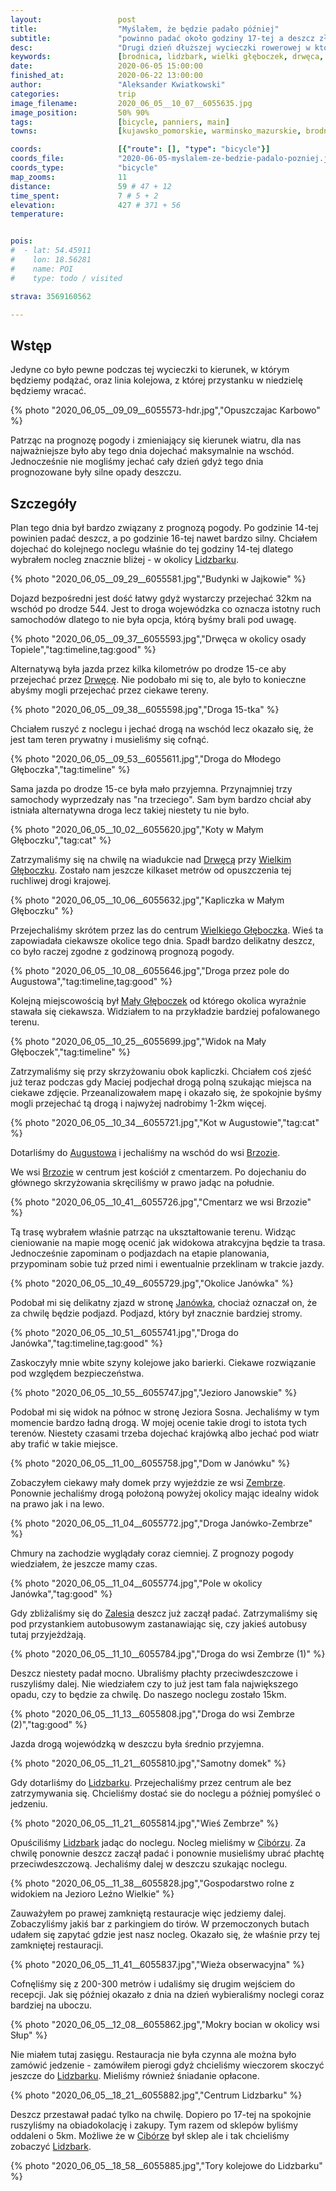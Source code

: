 ```yaml
---
layout:                 post
title:                  "Myślałem, że będzie padało później"
subtitle:               "powinno padać około godziny 17-tej a deszcz złapał nas na trasie około 14-tej"
desc:                   "Drugi dzień dłuższej wycieczki rowerowej w którym musieliśmy dojechać maksymalnie na wschód aby następnego dnia skorzystać z wiatru i kierować się na północ. Dużym problemem były zapowiadane silne opady deszczu."
keywords:               [brodnica, lidzbark, wielki głęboczek, drwęca, zembrze, pochmurno]
date:                   2020-06-05 15:00:00
finished_at:            2020-06-22 13:00:00
author:                 "Aleksander Kwiatkowski"
categories:             trip
image_filename:         2020_06_05__10_07__6055635.jpg
image_position:         50% 90%
tags:                   [bicycle, panniers, main]
towns:                  [kujawsko_pomorskie, warminsko_mazurskie, brodnica, brzozie, lidzbark]

coords:                 [{"route": [], "type": "bicycle"}]
coords_file:            "2020-06-05-myslalem-ze-bedzie-padalo-pozniej.json"
coords_type:            "bicycle"
map_zooms:              11
distance:               59 # 47 + 12
time_spent:             7 # 5 + 2
elevation:              427 # 371 + 56
temperature:


pois:
#  - lat: 54.45911
#    lon: 18.56281
#    name: POI
#    type: todo / visited

strava: 3569160562

---
```


[wiki-lidzbark]: https://pl.wikipedia.org/wiki/Lidzbark
[wiki-drweca]: https://pl.wikipedia.org/wiki/Drw%C4%99ca
[wiki-wielki-gleboczek]: https://pl.wikipedia.org/wiki/Wielki_G%C5%82%C4%99boczek
[wiki-maly-gleboczek]: https://pl.wikipedia.org/wiki/Ma%C5%82y_G%C5%82%C4%99boczek
[wiki-augustowo]: https://pl.wikipedia.org/wiki/Augustowo_(powiat_brodnicki)
[wiki-brzozie]: https://pl.wikipedia.org/wiki/Brzozie_(powiat_brodnicki)
[wiki-janowko]: https://pl.wikipedia.org/wiki/Jan%C3%B3wko_(wojew%C3%B3dztwo_kujawsko-pomorskie)
[wiki-zembrze]: https://pl.wikipedia.org/wiki/Zembrze
[wiki-zalesie]: https://pl.wikipedia.org/wiki/Zalesie_(gmina_Lidzbark)
[wiki-ciborz]: https://pl.wikipedia.org/wiki/Cib%C3%B3rz_(wie%C5%9B_w_wojew%C3%B3dztwie_warmi%C5%84sko-mazurskim)
[wiki-pojezierze]: https://pl.wikipedia.org/wiki/Pojezierze_Che%C5%82mi%C5%84sko-Dobrzy%C5%84skie

## Wstęp

Jedyne co było pewne podczas tej wycieczki to kierunek,
w którym będziemy podążać, oraz linia kolejowa,
z której przystanku w niedzielę będziemy wracać.

{% photo "2020_06_05__09_09__6055573-hdr.jpg","Opuszczajac Karbowo" %}

Patrząc na prognozę pogody i zmieniający się kierunek wiatru, dla nas najważniejsze było
aby tego dnia dojechać maksymalnie na wschód. Jednocześnie nie mogliśmy jechać cały
dzień gdyż tego dnia prognozowane były silne opady deszczu.

## Szczegóły

Plan tego dnia był bardzo związany z prognozą pogody. Po godzinie 14-tej
powinien padać deszcz, a po godzinie 16-tej nawet bardzo silny.
Chciałem dojechać do kolejnego noclegu właśnie do tej godziny 14-tej
dlatego wybrałem nocleg znacznie bliżej - w okolicy [Lidzbarku][wiki-lidzbark].

{% photo "2020_06_05__09_29__6055581.jpg","Budynki w Jajkowie" %}

Dojazd bezpośredni jest dość łatwy gdyż wystarczy przejechać 32km na wschód
po drodze 544. Jest to droga wojewódzka co oznacza istotny ruch samochodów
dlatego to nie była opcja, którą byśmy brali pod uwagę.

{% photo "2020_06_05__09_37__6055593.jpg","Drwęca w okolicy osady Topiele","tag:timeline,tag:good" %}

Alternatywą była jazda przez kilka kilometrów po drodze 15-ce aby przejechać
przez [Drwęcę][wiki-drweca]. Nie podobało mi się to, ale było to konieczne abyśmy
mogli przejechać przez ciekawe tereny.

{% photo "2020_06_05__09_38__6055598.jpg","Droga 15-tka" %}

Chciałem ruszyć z noclegu i jechać drogą na wschód lecz okazało się, że jest tam
teren prywatny i musieliśmy się cofnąć.

{% photo "2020_06_05__09_53__6055611.jpg","Droga do Młodego Głęboczka","tag:timeline" %}

Sama jazda po drodze 15-ce była mało przyjemna. Przynajmniej trzy samochody
wyprzedzały nas "na trzeciego". Sam bym bardzo chciał aby istniała alternatywna
droga lecz takiej niestety tu nie było.

{% photo "2020_06_05__10_02__6055620.jpg","Koty w Małym Głęboczku","tag:cat" %}

Zatrzymaliśmy się na chwilę na wiadukcie nad [Drwęcą][wiki-drweca] przy
[Wielkim Głęboczku][wiki-wielki-gleboczek]. Zostało nam jeszcze
kilkaset metrów od opuszczenia tej ruchliwej drogi krajowej.

{% photo "2020_06_05__10_06__6055632.jpg","Kapliczka w Małym Głęboczku" %}

Przejechaliśmy skrótem przez las do centrum [Wielkiego Głęboczka][wiki-wielki-gleboczek].
Wieś ta zapowiadała ciekawsze okolice tego dnia. Spadł bardzo delikatny
deszcz, co było raczej zgodne z godzinową prognozą pogody.

{% photo "2020_06_05__10_08__6055646.jpg","Droga przez pole do Augustowa","tag:timeline,tag:good" %}

Kolejną miejscowością był [Mały Głęboczek][wiki-maly-gleboczek] od którego okolica
wyraźnie stawała się ciekawsza. Widziałem to na przykładzie bardziej pofalowanego
terenu.

{% photo "2020_06_05__10_25__6055699.jpg","Widok na Mały Głęboczek","tag:timeline" %}

Zatrzymaliśmy się przy skrzyżowaniu obok kapliczki. Chciałem coś zjeść już teraz
podczas gdy Maciej podjechał drogą polną szukając miejsca na ciekawe zdjęcie.
Przeanalizowałem mapę i okazało się, że spokojnie byśmy mogli przejechać
tą drogą i najwyżej nadrobimy 1-2km więcej.

{% photo "2020_06_05__10_34__6055721.jpg","Kot w Augustowie","tag:cat" %}

Dotarliśmy do [Augustowa][wiki-augustowo] i jechaliśmy na wschód do wsi [Brzozie][wiki-brzozie].

We wsi [Brzozie][wiki-brzozie] w centrum jest kościół z cmentarzem. Po dojechaniu do
głównego skrzyżowania skręciliśmy w prawo jadąc na południe.

{% photo "2020_06_05__10_41__6055726.jpg","Cmentarz we wsi Brzozie" %}

Tą trasę wybrałem właśnie patrząc na ukształtowanie terenu. Widząc cieniowanie
na mapie mogę ocenić jak widokowa atrakcyjna będzie ta trasa. Jednocześnie zapominam
o podjazdach na etapie planowania, przypominam sobie tuż przed nimi
i ewentualnie przeklinam w trakcie jazdy.

{% photo "2020_06_05__10_49__6055729.jpg","Okolice Janówka" %}

Podobał mi się delikatny zjazd w stronę [Janówka][wiki-janowko], chociaż
oznaczał on, że za chwilę będzie podjazd. Podjazd, który był znacznie
bardziej stromy.

{% photo "2020_06_05__10_51__6055741.jpg","Droga do Janówka","tag:timeline,tag:good" %}

Zaskoczyły mnie wbite szyny kolejowe jako barierki. Ciekawe rozwiązanie pod
względem bezpieczeństwa.

{% photo "2020_06_05__10_55__6055747.jpg","Jezioro Janowskie" %}

Podobał mi się widok na północ w stronę Jeziora Sosna. Jechaliśmy w tym momencie
bardzo ładną drogą. W mojej ocenie takie drogi to istota tych terenów.
Niestety czasami trzeba dojechać krajówką albo jechać pod wiatr
aby trafić w takie miejsce.

{% photo "2020_06_05__11_00__6055758.jpg","Dom w Janówku" %}

Zobaczyłem ciekawy mały domek przy wyjeździe ze wsi [Zembrze][wiki-zembrze].
Ponownie jechaliśmy drogą położoną powyżej okolicy mając idealny widok na prawo
jak i na lewo.

{% photo "2020_06_05__11_04__6055772.jpg","Droga Janówko-Zembrze" %}

Chmury na zachodzie wyglądały coraz ciemniej. Z prognozy pogody wiedziałem, że jeszcze
mamy czas.

{% photo "2020_06_05__11_04__6055774.jpg","Pole w okolicy Janówka","tag:good" %}

Gdy zbliżaliśmy się do [Zalesia][wiki-zalesie] deszcz już zaczął padać. Zatrzymaliśmy
się pod przystankiem autobusowym zastanawiając się, czy jakieś autobusy tutaj
przyjeżdżają.

{% photo "2020_06_05__11_10__6055784.jpg","Droga do wsi Zembrze (1)" %}

Deszcz niestety padał mocno. Ubraliśmy płachty przeciwdeszczowe i
ruszyliśmy dalej. Nie wiedziałem czy to już jest tam fala największego opadu, czy to będzie
za chwilę. Do naszego noclegu zostało 15km.

{% photo "2020_06_05__11_13__6055808.jpg","Droga do wsi Zembrze (2)","tag:good" %}

Jazda drogą wojewódzką w deszczu była średnio przyjemna.

{% photo "2020_06_05__11_21__6055810.jpg","Samotny domek" %}

Gdy dotarliśmy do [Lidzbarku][wiki-lidzbark]. Przejechaliśmy przez centrum
ale bez zatrzymywania się. Chcieliśmy dostać sie do noclegu a później pomyśleć
o jedzeniu.

{% photo "2020_06_05__11_21__6055814.jpg","Wieś Zembrze" %}

Opuściliśmy [Lidzbark][wiki-lidzbark] jadąc do noclegu. Nocleg
mieliśmy w [Cibórzu][wiki-ciborz]. Za chwilę ponownie deszcz zaczął padać
i ponownie musieliśmy ubrać płachtę przeciwdeszczową. Jechaliśmy dalej w deszczu
szukając noclegu.

{% photo "2020_06_05__11_38__6055828.jpg","Gospodarstwo rolne z widokiem na Jezioro Leźno Wielkie" %}

Zauważyłem po prawej zamkniętą restauracje więc jedziemy dalej.
Zobaczyliśmy jakiś bar z parkingiem do tirów. W przemoczonych butach udałem się
zapytać gdzie jest nasz nocleg. Okazało się, że właśnie przy tej zamkniętej
restauracji.

{% photo "2020_06_05__11_41__6055837.jpg","Wieża obserwacyjna" %}

Cofnęliśmy się z 200-300 metrów i udaliśmy się drugim wejściem do recepcji.
Jak się później okazało z dnia na dzień wybieraliśmy noclegi coraz bardziej na uboczu.

{% photo "2020_06_05__12_08__6055862.jpg","Mokry bocian w okolicy wsi Słup" %}

Nie miałem tutaj zasięgu. Restauracja nie była czynna ale można było zamówić
jedzenie - zamówiłem pierogi gdyż chcieliśmy wieczorem
skoczyć jeszcze do [Lidzbarku][wiki-lidzbark]. Mieliśmy również śniadanie opłacone.

{% photo "2020_06_05__18_21__6055882.jpg","Centrum Lidzbarku" %}

Deszcz przestawał padać tylko na chwilę. Dopiero po 17-tej na spokojnie ruszyliśmy
na obiadokolację i zakupy. Tym razem od sklepów byliśmy oddaleni o 5km.
Możliwe że w [Cibórze][wiki-ciborz] był sklep ale i tak chcieliśmy zobaczyć
[Lidzbark][wiki-lidzbark].

{% photo "2020_06_05__18_58__6055885.jpg","Tory kolejowe do Lidzbarku" %}
